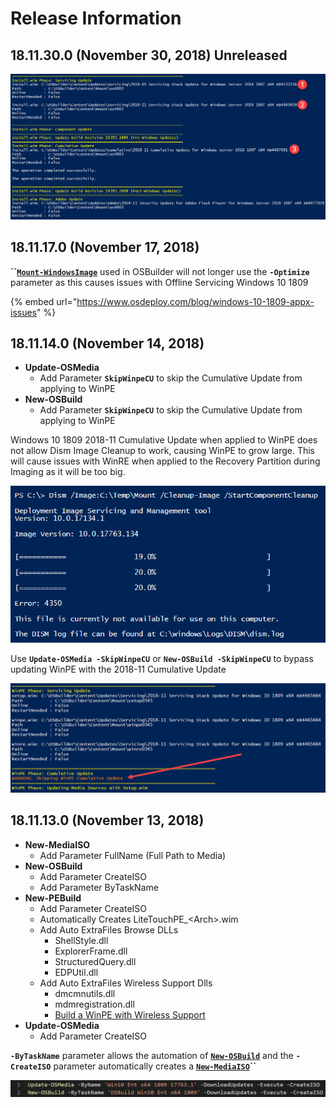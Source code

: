 # Release Information

## 18.11.30.0 \(November 30, 2018\) Unreleased



![](../../.gitbook/assets/2018-11-30_13-06-45.png)

## 18.11.17.0 \(November 17, 2018\)

**\`\`**[**`Mount-WindowsImage`**](https://docs.microsoft.com/en-us/powershell/module/dism/mount-windowsimage?view=win10-ps) used in OSBuilder will not longer use the **`-Optimize`** parameter as this causes issues with Offline Servicing Windows 10 1809

{% embed url="https://www.osdeploy.com/blog/windows-10-1809-appx-issues" %}

## 18.11.14.0 \(November 14, 2018\)

* **Update-OSMedia**
  * Add Parameter **`SkipWinpeCU`** to skip the Cumulative Update from applying to WinPE
* **New-OSBuild**
  * Add Parameter **`SkipWinpeCU`** to skip the Cumulative Update from applying to WinPE

Windows 10 1809 2018-11 Cumulative Update when applied to WinPE does not allow Dism Image Cleanup to work, causing WinPE to grow large.  This will cause issues with WinRE when applied to the Recovery Partition during Imaging as it will be too big.  

![](../../.gitbook/assets/2018-11-14_2-51-14.png)

Use **`Update-OSMedia -SkipWinpeCU`** or **`New-OSBuild -SkipWinpeCU`** to bypass updating WinPE with the 2018-11 Cumulative Update

![](../../.gitbook/assets/2018-11-14_10-41-41.png)

## 18.11.13.0 \(November 13, 2018\)

* **New-MediaISO**
  * Add Parameter FullName \(Full Path to Media\)
* **New-OSBuild**
  * Add Parameter CreateISO
  * Add Parameter ByTaskName
* **New-PEBuild**
  * Add Parameter CreateISO
  * Automatically Creates LiteTouchPE\_&lt;Arch&gt;.wim
  * Add Auto ExtraFiles Browse DLLs
    * ShellStyle.dll
    * ExplorerFrame.dll
    * StructuredQuery.dll
    * EDPUtil.dll
  * Add Auto ExtraFiles Wireless Support Dlls
    * dmcmnutils.dll
    * mdmregistration.dll
    * [Build a WinPE with Wireless Support](http://www.scconfigmgr.com/2018/03/06/build-a-winpe-with-wireless-support/)
* **Update-OSMedia**
  * Add Parameter CreateISO

**`-ByTaskName`** parameter allows the automation of [**`New-OSBuild`**](../osbuild/new-osbuild.md) and the **`-CreateISO`** parameter automatically creates a [**`New-MediaISO`**](../how-to/new-mediaiso.md)**\`\`**

![](../../.gitbook/assets/2018-11-07_0-54-20.png)



